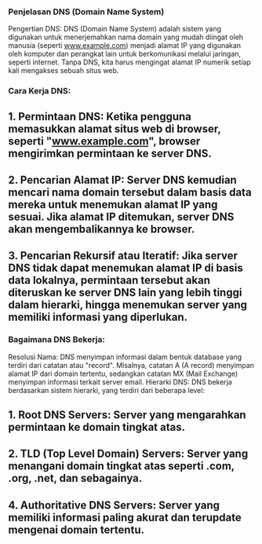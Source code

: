 ### Penjelasan DNS (Domain Name System)

Pengertian DNS: DNS (Domain Name System) adalah sistem yang digunakan untuk menerjemahkan nama domain yang mudah diingat oleh manusia (seperti www.example.com) menjadi alamat IP yang digunakan oleh komputer dan perangkat lain untuk berkomunikasi melalui jaringan, seperti internet. Tanpa DNS, kita harus mengingat alamat IP numerik setiap kali mengakses sebuah situs web.

###   Cara Kerja DNS:

## 1. Permintaan DNS: Ketika pengguna memasukkan alamat situs web di browser, seperti "www.example.com", browser mengirimkan permintaan ke server DNS.
## 2. Pencarian Alamat IP: Server DNS kemudian mencari nama domain tersebut dalam basis data mereka untuk menemukan alamat IP yang sesuai. Jika alamat IP ditemukan, server DNS akan mengembalikannya ke browser.
## 3. Pencarian Rekursif atau Iteratif: Jika server DNS tidak dapat menemukan alamat IP di basis data lokalnya, permintaan tersebut akan diteruskan ke server DNS lain yang lebih tinggi dalam hierarki, hingga menemukan server yang memiliki informasi yang diperlukan.

### Bagaimana DNS Bekerja:

Resolusi Nama: DNS menyimpan informasi dalam bentuk database yang terdiri dari catatan atau "record". Misalnya, catatan A (A record) menyimpan alamat IP dari domain tertentu, sedangkan catatan MX (Mail Exchange) menyimpan informasi terkait server email.
Hierarki DNS: DNS bekerja berdasarkan sistem hierarki, yang terdiri dari beberapa level:
## 1. Root DNS Servers: Server yang mengarahkan permintaan ke domain tingkat atas.
## 2. TLD (Top Level Domain) Servers: Server yang menangani domain tingkat atas seperti .com, .org, .net, dan sebagainya.
## 4. Authoritative DNS Servers: Server yang memiliki informasi paling akurat dan terupdate mengenai domain tertentu.
